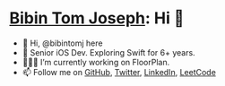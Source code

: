 # [Bibin Tom Joseph]: Hi 👋 

- 👋 Hi, @bibintomj here 
- 🍎 Senior iOS Dev. Exploring Swift for 6+ years.
- 👨🏻‍💻 I’m currently working on FloorPlan.
- 📫 Follow me on [GitHub], [Twitter], [LinkedIn], [LeetCode]

[Bibin Tom Joseph]: <https://github.com/bibintomj>
[@bibintomj]: <https://github.com/bibintomj>
[GitHub]: <https://github.com/bibintomj>
[Twitter]: <https://twitter.com/bibintomj>
[LinkedIn]: <https://www.linkedin.com/in/bibintomj>
[LeetCode]: <https://leetcode.com/bibintomj>

<!---
bibintomj/bibintomj is a ✨ special ✨ repository because its `README.md` (this file) appears on your GitHub profile.
You can click the Preview link to take a look at your changes.
--->
